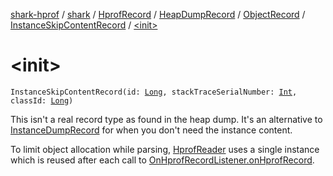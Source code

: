[shark-hprof](../../../../../index.md) / [shark](../../../../index.md) / [HprofRecord](../../../index.md) / [HeapDumpRecord](../../index.md) / [ObjectRecord](../index.md) / [InstanceSkipContentRecord](index.md) / [&lt;init&gt;](./-init-.md)

# &lt;init&gt;

`InstanceSkipContentRecord(id: `[`Long`](https://kotlinlang.org/api/latest/jvm/stdlib/kotlin/-long/index.html)`, stackTraceSerialNumber: `[`Int`](https://kotlinlang.org/api/latest/jvm/stdlib/kotlin/-int/index.html)`, classId: `[`Long`](https://kotlinlang.org/api/latest/jvm/stdlib/kotlin/-long/index.html)`)`

This isn't a real record type as found in the heap dump. It's an alternative to
[InstanceDumpRecord](../-instance-dump-record/index.md) for when you don't need the instance content.

To limit object allocation while parsing, [HprofReader](../../../../-hprof-reader/index.md) uses a single instance which is
reused after each call to [OnHprofRecordListener.onHprofRecord](../../../../-on-hprof-record-listener/on-hprof-record.md).

